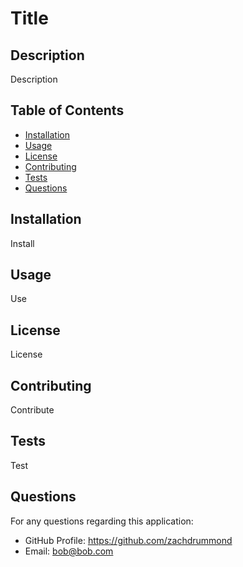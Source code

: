 # Title

## Description
Description

## Table of Contents
* [Installation](#Installation)
* [Usage](#Usage)
* [License](#License)
* [Contributing](#Contributing)
* [Tests](#Tests)
* [Questions](#Questions)
  
## Installation
Install

## Usage
Use

## License
License

## Contributing
Contribute

## Tests
Test

## Questions
For any questions regarding this application:
* GitHub Profile: https://github.com/zachdrummond
* Email: bob@bob.com

